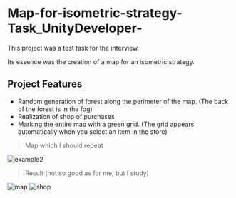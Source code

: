 # Map-for-isometric-strategy-Task_UnityDeveloper-

This project was a test task for the interview.

Its essence was the creation of a map for an isometric strategy.

## Project Features
- Random generation of forest along the perimeter of the map. (The back of the forest is in the fog)
- Realization of shop of purchases
- Marking the entire map with a green grid. (The grid appears automatically when you select an item in the store)

>Map which I should repeat

![example2](https://user-images.githubusercontent.com/29926552/46167247-fc19bf80-c29d-11e8-8009-e813bb6a91df.jpg)

>Result (not so good as for me, but I study)

![map](https://user-images.githubusercontent.com/29926552/31670453-4df3a1c0-b360-11e7-92f4-c8cb97e429db.png)
![shop](https://user-images.githubusercontent.com/29926552/31670458-507837f8-b360-11e7-92a7-576af8b9b510.png)
